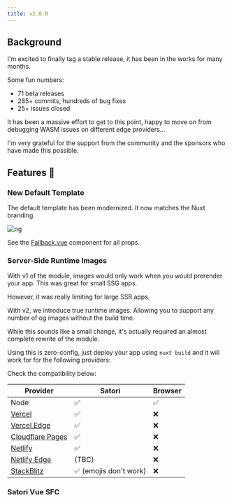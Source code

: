 ```yaml
---
title: v2.0.0
---
```


## Background

I'm excited to finally tag a stable release, it has been in the works for many months.

Some fun numbers:
- 71 beta releases
- 285+ commits, hundreds of bug fixes
- 25+ issues closed

It has been a massive effort to get to this point,
happy to move on from debugging WASM issues on different edge providers...

I'm very grateful for the support from the community and the sponsors
who have made this possible.

## Features :rocket:

### New Default Template

The default template has been modernized. It now matches the Nuxt branding.

![og](https://github.com/harlan-zw/nuxt-og-image/assets/5326365/f5ce95f7-cd91-482c-9f22-4f4d9ae5f518)

See the [Fallback.vue](https://github.com/harlan-zw/nuxt-og-image/blob/main/src/runtime/components/OgImageTemplate/Fallback.vue) component for all props.

### Server-Side Runtime Images

With v1 of the module, images would only work when you would prerender your app. This was great for small SSG apps.

However, it was really limiting for large SSR apps.

With v2, we introduce true runtime images.
Allowing you to support any number of og images without the build time.

While this sounds like a small change, it's actually required an almost complete rewrite of the module.

Using this is zero-config, just deploy your app using `nuxt build` and it will work for for the following providers:

Check the compatibility below:

| Provider                                                                        | Satori                | Browser |
|---------------------------------------------------------------------------------|-----------------------|---------|
| Node                                                                            | ✅                     | ✅       |
| [Vercel](https://nuxt-og-image-playground.vercel.app/)                          | ✅                     | ❌    |
| [Vercel Edge](https://nuxt-og-image-playground-gkdt.vercel.app/)                | ✅                     | ❌       |
| [Cloudflare Pages](https://nuxt-og-image-playground.pages.dev/)                 | ✅                     | ❌       |
| [Netlify](https://nuxt-og-image-playground-netlify.netlify.app/)                | ✅                     | ❌       |
| [Netlify Edge](https://nuxt-og-image-playground-netlify-edge.netlify.app/)      | (TBC)                 | ❌       |
| [StackBlitz](https://stackblitz.com/edit/nuxt-starter-pxs3wk?file=package.json) | ✅ (emojis don't work) | ❌       |



### Satori Vue SFC <style> Support

When using the Satori browser, you can now use the `<style>` tag in your Vue SFCs. This comes in handy as Satori's Tailwind support is limited.

It supports any preprocessor that you're using.

```vue
<template>
  <div>
    <h1>Hello World</h1>
  </div>
</template>

<style>
h1 {
  font-size: 100px;
  text-align: center;
}
</style>
```

For this to work, it will inline any styles, so they can be supported by the Satori parser.

### Custom Font Support

You can now use any font that you want in your images with a simple config.

```ts
export default defineOgImage({
  ogImage: {
    fonts: [
      'Inter:400', // loads from google
      {
        name: 'optieinstein',
        weight: 800,
        path: '/OPTIEinstein-Black.otf', // loads locally
      }
    ],
  }
})
```

You can learn more on the [Custom Fonts](/og-image/guides/custom-fonts) page.

### Playground: Editable Props

The playground now supports editing the props of the image. This is useful for testing out different configurations.

<img alt="OG Image editing" src="/og-image-editing.png"/>

### Nuxt Icon Support

You can now use [Nuxt Icons](https://github.com/nuxt-modules/icon) in your images.

```vue
<template>
  <div>
    <Icon icon="logos:nuxt-icon" />
  </div>
</template>
```

### New Component Folder

The new recommendation for components is to put them inside the `OgImage` folder.

Any components in this folder will be configured to be a Nuxt Island. You can extend the folders by using the `componentDirs` option if you prefer your own convention. Setting up components in this dir will also allow you to reference the component using a shorthand instead of the full path.

For example, a component at `./components/OgImage/Foo.vue` can be referenced as:

```ts
defineOgImage({
  component: 'Foo' // foo, OgImageFoo and og-image-foo will also work
})
```

Otherwise, any island components set up with the previous convention will still work.

### New composable / component API

A cleaner, simpler API for defining your og images.

```ts
defineOgImage(options)
```

```vue
<template>
  <OgImage />
</template>
```

The old API is deprecated but will still work.

### Runtime Cache

Server-Side rendered images will now be cached by default. This will speed up the time to first byte for your images
and reduce the load on your server.

See the [Cache](/og-image/guides/cache) page for more details.

### Nuxt Site Config 

The `siteUrl` config was required for prerendering the og:image to an absolute path, this is now deprecated.

Instead, [nuxt-site-config](https://github.com/harlan-zw/nuxt-site-config) is used which automatically sets the URL 
for some environments.

See the [Prerendering Images](/og-image/guides/prerendering-images) page for more details.


## Deprecations and Breaking Changes

### API Changes

The following options have been removed from nuxt.config:

- `host`, `siteUrl` - see [prerendering-images](/og-image/guides/prerendering-images) for details.
- `forcePrerender` - removed, not needed
- `satoriProvider` - removed use `runtimeSatori`
- `browserProvider` - removed use `runtimeBrowser`
- `experimentalInlineWasm` - removed, this is now automatic based on environment
- `experimentalRuntimeBrowser` - removed, this is now automatic based on environment

The following options have been deprecated from the `defineOgImage` options:

- `static` - use `cache` instead

If you were referencing the old default template, you will need to update it.

- `OgImageBasic` - remove the property, allow the fallback to be selected automatically

Composables & Components:

- `defineOgImageStatic()` is deprecated, use `defineOgImage()` (default behavior is to cache), if you want to be verbose you can use `defineOgImageCached()` or `<OgImageCached />`
-  `<OgImageStatic />` is deprecated, use `<OgImage />`
- `defineOgImageDynamic()` is deprecated, use `defineOgImageWithoutCache()`
- `<OgImageDynamic />` is deprecated, use `<OgImageWithoutCache />`

### Behaviour Changes

If you were using the runtime browser previously, you will need to manually opt-in for it to work in production.

```ts
export default defineNuxtConfig({
  ogImage: {
    runtimeBrowser: true
  }
})
```
